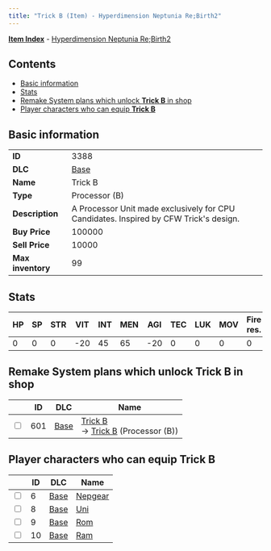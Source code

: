 ```yaml
---
title: "Trick B (Item) - Hyperdimension Neptunia Re;Birth2"
---
```


[**Item Index**](/neptunia/rb2/item/index.html) - [Hyperdimension Neptunia Re;Birth2](/neptunia/rb2)

## Contents

- [Basic information](#basic-information)
- [Stats](#stats)
- [Remake System plans which unlock **Trick B** in shop](#remake-system-plans-which-unlock-trick-b-in-shop)
- [Player characters who can equip **Trick B**](#player-characters-who-can-equip-trick-b)

## Basic information

|   |   |
| -- | -- |
| **ID** | 3388 |
| **DLC** | [Base](/neptunia/rb2/dlc/0-base.html) |
| **Name** | Trick B |
| **Type** | Processor (B) |
| **Description** | A Processor Unit made exclusively for CPU Candidates. Inspired by CFW Trick's design. |
| **Buy Price** | 100000 |
| **Sell Price** | 10000 |
| **Max inventory** | 99 |

## Stats

| HP | SP | STR | VIT | INT | MEN | AGI | TEC | LUK | MOV | Fire res. | Ice res. | Wind res. | Lightning res. |
| -- | -- | --- | --- | --- | --- | --- | --- | --- | --- | --------- | -------- | --------- | -------------- |
| 0 | 0 | 0 | -20 | 45 | 65 | -20 | 0 | 0 | 0 | 0 | 0 | 0 | 0 |

## Remake System plans which unlock **Trick B** in shop

|    | ID | DLC | Name |
| -- | -- | --- | ---- |
| <input type="checkbox" id="rb2-remake-0-601" class="trackbox" /> | 601 | [Base](/neptunia/rb2/dlc/0-base.html) | [Trick B](/neptunia/rb2/remake/0-601-trick-b.html)<br />→ [Trick B](/neptunia/rb2/item/0-3388-trick-b.html) (Processor (B)) |

## Player characters who can equip **Trick B**

|    | ID | DLC | Name |
| -- | -- | --- | ---- |
| <input type="checkbox" id="rb2-player-0-6" class="trackbox" /> | 6 | [Base](/neptunia/rb2/dlc/0-base.html) | [Nepgear](/neptunia/rb2/player/0-6-nepgear.html) |
| <input type="checkbox" id="rb2-player-0-8" class="trackbox" /> | 8 | [Base](/neptunia/rb2/dlc/0-base.html) | [Uni](/neptunia/rb2/player/0-8-uni.html) |
| <input type="checkbox" id="rb2-player-0-9" class="trackbox" /> | 9 | [Base](/neptunia/rb2/dlc/0-base.html) | [Rom](/neptunia/rb2/player/0-9-rom.html) |
| <input type="checkbox" id="rb2-player-0-10" class="trackbox" /> | 10 | [Base](/neptunia/rb2/dlc/0-base.html) | [Ram](/neptunia/rb2/player/0-10-ram.html) |